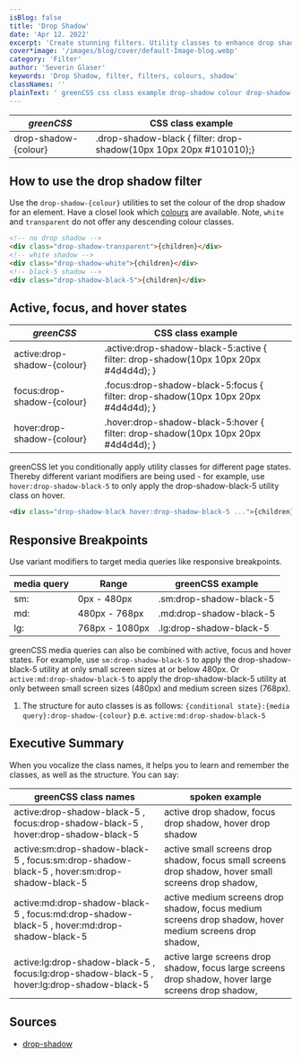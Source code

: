 ```yaml
---
isBlog: false
title: 'Drop Shadow'
date: 'Apr 12. 2022'
excerpt: 'Create stunning filters. Utility classes to enhance drop shadow with colours.'
cover*image: '/images/blog/cover/default-Image-blog.webp'
category: 'Filter'
author: 'Severin Glaser'
keywords: 'Drop Shadow, filter, filters, colours, shadow'
classNames: ''
plainText: ' greenCSS css class example drop-shadow colour drop-shadow-black filter: drop-shadow 10px 10px 20px 101010 ; How to use the drop shadow filter use the `drop-shadow colour ` utilities to set the colour of the drop shadow for an element have a closel look which colours brand colours are available note `white` and `transparent` do not offer any descending colour classes  active focus and hover states greenCSS css class example active:drop-shadow colour active :drop-shadow-black-5:active filter: drop-shadow 10px 10px 20px 4d4d4d ; focus:drop-shadow colour focus :drop-shadow-black-5:focus filter: drop-shadow 10px 10px 20px 4d4d4d ; hover:drop-shadow colour hover :drop-shadow-black-5:hover filter: drop-shadow 10px 10px 20px 4d4d4d ; greenCSS let you conditionally apply utility classes for different page states thereby different variant modifiers are being used for example use `hover:drop-shadow-black-5` to only apply the drop-shadow-black-5 utility class on hover  responsive breakpoints use variant modifiers to target media queries like responsive breakpoints media query range greenCSS example sm: 0px 480px sm:drop-shadow-black-5 md: 480px 768px md:drop-shadow-black-5 lg: 768px 1080px lg:drop-shadow-black-5 greenCSS media queries can also be combined with active focus and hover states for example use `sm:drop-shadow-black-5` to apply the drop-shadow-black-5 utility at only small screen sizes at or below 480px or `active:md:drop-shadow-black-5` to apply the drop-shadow-black-5 utility at only between small screen sizes 480px and medium screen sizes 768px 1 the structure for auto classes is as follows: ` conditional state : media query :drop-shadow colour ` p e `active:md:drop-shadow-black-5` executive summary when you vocalize the class names it helps you to learn and remember the classes as well as the structure you can say: greenCSS class names spoken example active:drop-shadow-black-5 focus:drop-shadow-black-5 hover:drop-shadow-black-5 active drop shadow focus drop shadow hover drop shadow active:sm:drop-shadow-black-5 focus:sm:drop-shadow-black-5 hover:sm:drop-shadow-black-5 active small screens drop shadow focus small screens drop shadow hover small screens drop shadow active:md:drop-shadow-black-5 focus:md:drop-shadow-black-5 hover:md:drop-shadow-black-5 active medium screens drop shadow focus medium screens drop shadow hover medium screens drop shadow active:lg:drop-shadow-black-5 focus:lg:drop-shadow-black-5 hover:lg:drop-shadow-black-5 active large screens drop shadow focus large screens drop shadow hover large screens drop shadow sources drop-shadow https: developer mozilla org en-us docs web css filter-function drop-shadow '
---
```


| _greenCSS_           | CSS class example                                                  |
| -------------------- | ------------------------------------------------------------------ |
| drop-shadow-{colour} | .drop-shadow-black { filter: drop-shadow(10px 10px 20px #101010);} |

## How to use the drop shadow filter

Use the `drop-shadow-{colour}` utilities to set the colour of the drop shadow for an element. Have a closel look which [colours](/brand/colours) are available. Note, `white` and `transparent` do not offer any descending colour classes.

```html
<!-- no drop shadow -->
<div class="drop-shadow-transparent">{children}</div>
<!-- white shadow -->
<div class="drop-shadow-white">{children}</div>
<!-- black-5 shadow -->
<div class="drop-shadow-black-5">{children}</div>
```

## Active, focus, and hover states

| _greenCSS_                  | CSS class example                                                                    |
| --------------------------- | ------------------------------------------------------------------------------------ |
| active:drop-shadow-{colour} | .active\:drop-shadow-black-5:active { filter: drop-shadow(10px 10px 20px #4d4d4d); } |
| focus:drop-shadow-{colour}  | .focus\:drop-shadow-black-5:focus { filter: drop-shadow(10px 10px 20px #4d4d4d); }   |
| hover:drop-shadow-{colour}  | .hover\:drop-shadow-black-5:hover { filter: drop-shadow(10px 10px 20px #4d4d4d); }   |

greenCSS let you conditionally apply utility classes for different page states. Thereby different variant modifiers are being used - for example, use `hover:drop-shadow-black-5` to only apply the drop-shadow-black-5 utility class on hover.

```html
<div class="drop-shadow-black hover:drop-shadow-black-5 ...">{children}</div>
```

## Responsive Breakpoints

Use variant modifiers to target media queries like responsive breakpoints.

| media query | Range          | greenCSS example        |
| ----------- | -------------- | ----------------------- |
| sm:         | 0px - 480px    | .sm:drop-shadow-black-5 |
| md:         | 480px - 768px  | .md:drop-shadow-black-5 |
| lg:         | 768px - 1080px | .lg:drop-shadow-black-5 |

greenCSS media queries can also be combined with active, focus and hover states. For example, use `sm:drop-shadow-black-5` to apply the drop-shadow-black-5 utility at only small screen sizes at or below 480px. Or `active:md:drop-shadow-black-5` to apply the drop-shadow-black-5 utility at only between small screen sizes (480px) and medium screen sizes (768px).

1. The structure for auto classes is as follows: `{conditional state}:{media query}:drop-shadow-{colour}` p.e. `active:md:drop-shadow-black-5`

## Executive Summary

When you vocalize the class names, it helps you to learn and remember the classes, as well as the structure. You can say:

| greenCSS class names                                                                        | spoken example                                                                                         |
| ------------------------------------------------------------------------------------------- | ------------------------------------------------------------------------------------------------------ |
| active:drop-shadow-black-5 , focus:drop-shadow-black-5 , hover:drop-shadow-black-5          | active drop shadow, focus drop shadow, hover drop shadow                                               |
| active:sm:drop-shadow-black-5 , focus:sm:drop-shadow-black-5 , hover:sm:drop-shadow-black-5 | active small screens drop shadow, focus small screens drop shadow, hover small screens drop shadow,    |
| active:md:drop-shadow-black-5 , focus:md:drop-shadow-black-5 , hover:md:drop-shadow-black-5 | active medium screens drop shadow, focus medium screens drop shadow, hover medium screens drop shadow, |
| active:lg:drop-shadow-black-5 , focus:lg:drop-shadow-black-5 , hover:lg:drop-shadow-black-5 | active large screens drop shadow, focus large screens drop shadow, hover large screens drop shadow,    |

## Sources

- [drop-shadow](https://developer.mozilla.org/en-US/docs/Web/CSS/filter-function/drop-shadow)
